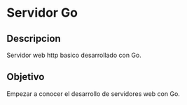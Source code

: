 # Servidor Go

## Descripcion

Servidor web http basico desarrollado con Go.

## Objetivo

Empezar a conocer el desarrollo de servidores web con Go.